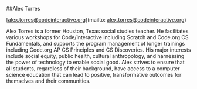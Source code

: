 ##Alex Torres

[alex.torres@codeinteractive.org](mailto: alex.torres@codeinteractive.org)

Alex Torres is a former Houston, Texas social studies teacher. He facilitates various workshops for Code/Interactive including Scratch and Code.org CS Fundamentals, and supports the program management of longer trainings including Code.org AP CS Principles and CS Discoveries. His major interests include social equity, public health, cultural anthropology, and harnessing the power of technology to enable social good. Alex strives to ensure that all students, regardless of their background, have access to a computer science education that can lead to positive, transformative outcomes for themselves and their communities.
